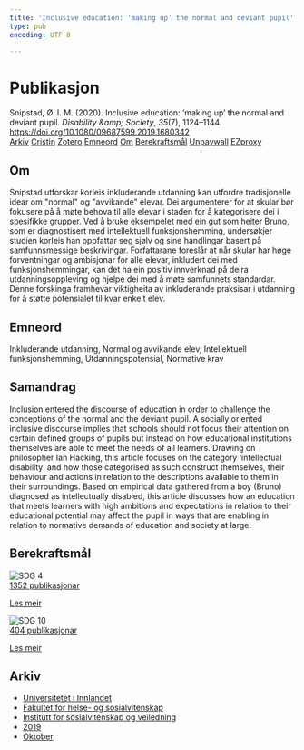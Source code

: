 ```yaml
---
title: 'Inclusive education: ‘making up’ the normal and deviant pupil'
type: pub
encoding: UTF-8

---
```

<h1>Publikasjon</h1>
<article id="csl-bib-container-5X4MIYRR" class="csl-bib-container">
  <div class="csl-bib-body"> <div class="csl-entry">Snipstad, Ø. I. M. (2020). Inclusive education: ‘making up’ the normal and deviant pupil. <i>Disability &#38;amp; Society</i>, <i>35</i>(7), 1124–1144. <a href="https://doi.org/10.1080/09687599.2019.1680342">https://doi.org/10.1080/09687599.2019.1680342</a></div> </div>
  <div class="csl-bib-buttons">
    <a href="#taxonomy-article-5X4MIYRR" alt="archive" class="csl-bib-button">Arkiv</a>
    <a href="https://app.cristin.no/results/show.jsf?id=1740065" alt="Cristin" class="csl-bib-button">Cristin</a>
    <a href="http://zotero.org/groups/5881554/items/5X4MIYRR" alt="Zotero" class="csl-bib-button">Zotero</a>
    <a href="#keywords-article-5X4MIYRR" alt="keywords" class="csl-bib-button">Emneord</a>
    <a href="#about-article-5X4MIYRR" alt="about_pub" class="csl-bib-button">Om</a>
    <a href="#sdg-article-5X4MIYRR" alt="sdg" class="csl-bib-button">Berekraftsmål</a>
    <a href="https://doi.org/10.1080/09687599.2019.1680342" alt="Unpaywall" class="csl-bib-button">Unpaywall</a>
    <a href="https://doi.org/10.1080/09687599.2019.1680342" alt="EZproxy" class="csl-bib-button">EZproxy</a>
  </div>
  <div id="csl-bib-meta-container-5X4MIYRR"></div>
</article>
<div id="csl-bib-meta-5X4MIYRR" class="csl-bib-meta">
  <article id="about-article-5X4MIYRR" class="about_pub-article">
    <h1>Om</h1>
    Snipstad utforskar korleis inkluderande utdanning kan utfordre tradisjonelle idear om "normal" og "avvikande" elevar. Dei argumenterer for at skular bør fokusere på å møte behova til alle elevar i staden for å kategorisere dei i spesifikke grupper. Ved å bruke eksempelet med ein gut som heiter Bruno, som er diagnostisert med intellektuell funksjonshemming, undersøkjer studien korleis han oppfattar seg sjølv og sine handlingar basert på samfunnsmessige beskrivingar. Forfattarane foreslår at når skular har høge forventningar og ambisjonar for alle elevar, inkludert dei med funksjonshemmingar, kan det ha ein positiv innverknad på deira utdanningsoppleving og hjelpe dei med å møte samfunnets standardar. Denne forskinga framhevar viktigheita av inkluderande praksisar i utdanning for å støtte potensialet til kvar enkelt elev.
  </article>
  <article id="keywords-article-5X4MIYRR" class="keywords-article">
    <h1>Emneord</h1>
    Inkluderande utdanning, Normal og avvikande elev, Intellektuell funksjonshemming, Utdanningspotensial, Normative krav
  </article>
  <article id="abstract-article-5X4MIYRR" class="abstract-article">
    <h1>Samandrag</h1>
    Inclusion entered the discourse of education in order to challenge the conceptions of the normal and the deviant pupil. A socially oriented inclusive discourse implies that schools should not focus their attention on certain defined groups of pupils but instead on how educational institutions themselves are able to meet the needs of all learners. Drawing on philosopher Ian Hacking, this article focuses on the category ‘intellectual disability’ and how those categorised as such construct themselves, their behaviour and actions in relation to the descriptions available to them in their surroundings. Based on empirical data gathered from a boy (Bruno) diagnosed as intellectually disabled, this article discusses how an education that meets learners with high ambitions and expectations in relation to their educational potential may affect the pupil in ways that are enabling in relation to normative demands of education and society at large.
  </article>
  <article id="sdg-article-5X4MIYRR" class="sdg-article">
    <h1>Berekraftsmål</h1>
    <div class="sdg-container"><div id="sdg4" class="sdg">
        <img src="{{< params subfolder >}}images/sdg/sdg04_nn.png" class="image" alt="SDG 4">
        <div class="sdg-overlay">
          <a href="/nn/archive/?key=?sdg=4#archive" class="sdg-publication-count"><span>1352</span> publikasjonar</a>
          <p><a href="https://fn.no/om-fn/fns-baerekraftsmaal/god-utdanning?lang=nno-NO" class="sdg-read-more">Les meir</a></p>
        </div>
      </div> <div id="sdg10" class="sdg">
        <img src="{{< params subfolder >}}images/sdg/sdg10_nn.png" class="image" alt="SDG 10">
        <div class="sdg-overlay">
          <a href="/nn/archive/?key=?sdg=10#archive" class="sdg-publication-count"><span>404</span> publikasjonar</a>
          <p><a href="https://fn.no/om-fn/fns-baerekraftsmaal/mindre-ulikhet?lang=nno-NO" class="sdg-read-more">Les meir</a></p>
        </div>
      </div></div>
  </article>
  <article id="taxonomy-article-5X4MIYRR" class="taxonomy-article">
    <h1>Arkiv</h1>
    <ul>
      <li>
        <a href="/nn/archive/?key=3DCRN523">Universitetet i Innlandet</a>
      </li>
      <li>
        <a href="/nn/archive/?key=IDKFS3MX">Fakultet for helse- og sosialvitenskap</a>
      </li>
      <li>
        <a href="/nn/archive/?key=CU4VFGCV">Institutt for sosialvitenskap og veiledning</a>
      </li>
      <li>
        <a href="/nn/archive/?key=SIJIUZDU">2019</a>
      </li>
      <li>
        <a href="/nn/archive/?key=JHP369NA">Oktober</a>
      </li>
    </ul>
  </article>
</div>
